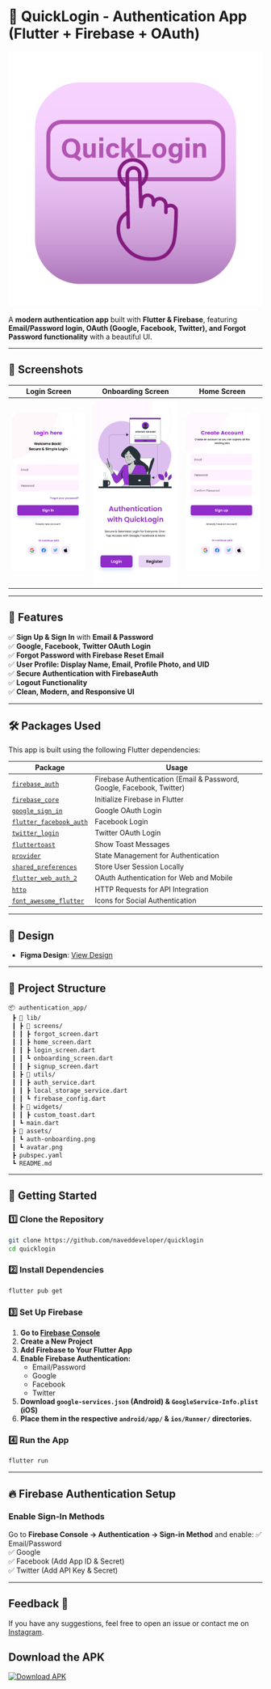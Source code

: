 # **📌 QuickLogin - Authentication App (Flutter + Firebase + OAuth)**

![App Logo](assets/screenshots/quickloginappicon.png)

A **modern authentication app** built with **Flutter & Firebase**, featuring **Email/Password login, OAuth (Google, Facebook, Twitter), and Forgot Password functionality** with a beautiful UI.

---

## **📌 Screenshots**
| Login Screen | Onboarding Screen | Home Screen |
|-------------|----------------|-------------|
| ![Login](assets/screenshots/loginscreen.png) | ![Home](assets/screenshots/welcomescreen.png) | ![Register](assets/screenshots/signupscreen.png)  |

---

## **🚀 Features**
✅ **Sign Up & Sign In** with **Email & Password**  
✅ **Google, Facebook, Twitter OAuth Login**  
✅ **Forgot Password with Firebase Reset Email**  
✅ **User Profile: Display Name, Email, Profile Photo, and UID**  
✅ **Secure Authentication with FirebaseAuth**  
✅ **Logout Functionality**  
✅ **Clean, Modern, and Responsive UI**  

---

## **🛠️ Packages Used**
This app is built using the following Flutter dependencies:  

| **Package** | **Usage** |
|------------|-----------|
| [`firebase_auth`](https://pub.dev/packages/firebase_auth) | Firebase Authentication (Email & Password, Google, Facebook, Twitter) |
| [`firebase_core`](https://pub.dev/packages/firebase_core) | Initialize Firebase in Flutter |
| [`google_sign_in`](https://pub.dev/packages/google_sign_in) | Google OAuth Login |
| [`flutter_facebook_auth`](https://pub.dev/packages/flutter_facebook_auth) | Facebook Login |
| [`twitter_login`](https://pub.dev/packages/twitter_login) | Twitter OAuth Login |
| [`fluttertoast`](https://pub.dev/packages/fluttertoast) | Show Toast Messages |
| [`provider`](https://pub.dev/packages/provider) | State Management for Authentication |
| [`shared_preferences`](https://pub.dev/packages/shared_preferences) | Store User Session Locally |
| [`flutter_web_auth_2`](https://pub.dev/packages/flutter_web_auth_2) | OAuth Authentication for Web and Mobile |
| [`http`](https://pub.dev/packages/http) | HTTP Requests for API Integration |
| [`font_awesome_flutter`](https://pub.dev/packages/font_awesome_flutter) | Icons for Social Authentication |

---

## 🎨 Design 

- **Figma Design**: [View Design](https://www.figma.com/design/epOL5k0WgO77Nc3OeRJtco/QuickLogin?node-id=0-1&t=ax5hY1gO3dmvI6XU-1)

---

## **📂 Project Structure**
```
📦 authentication_app/
 ┣ 📂 lib/
 ┃ ┣ 📂 screens/
 ┃ ┃ ┣ forgot_screen.dart
 ┃ ┃ ┣ home_screen.dart
 ┃ ┃ ┣ login_screen.dart
 ┃ ┃ ┗ onboarding_screen.dart
 ┃ ┃ ┣ signup_screen.dart
 ┃ ┣ 📂 utils/
 ┃ ┃ ┣ auth_service.dart
 ┃ ┃ ┣ local_storage_service.dart
 ┃ ┃ ┗ firebase_config.dart
 ┃ ┣ 📂 widgets/
 ┃ ┃ ┣ custom_toast.dart
 ┃ ┗ main.dart
 ┣ 📂 assets/
 ┃ ┗ auth-onboarding.png
 ┃ ┗ avatar.png
 ┣ pubspec.yaml
 ┗ README.md
```

---

## **🚀 Getting Started**
### **1️⃣ Clone the Repository**
```sh
git clone https://github.com/naveddeveloper/quicklogin
cd quicklogin
```

### **2️⃣ Install Dependencies**
```sh
flutter pub get
```

### **3️⃣ Set Up Firebase**
1. **Go to [Firebase Console](https://console.firebase.google.com/)**  
2. **Create a New Project**  
3. **Add Firebase to Your Flutter App**  
4. **Enable Firebase Authentication:**  
   - Email/Password  
   - Google  
   - Facebook  
   - Twitter  
5. **Download `google-services.json` (Android) & `GoogleService-Info.plist` (iOS)**
6. **Place them in the respective `android/app/` & `ios/Runner/` directories.**

### **4️⃣ Run the App**
```sh
flutter run
```

---

## **🔥 Firebase Authentication Setup**
### **Enable Sign-In Methods**
Go to **Firebase Console → Authentication → Sign-in Method** and enable:
✅ Email/Password  
✅ Google  
✅ Facebook (Add App ID & Secret)  
✅ Twitter (Add API Key & Secret)

---

## Feedback 💬

If you have any suggestions, feel free to open an issue or contact me on [Instagram](https://www.instagram.com/naveddeveloper).

## Download the APK
[![Download APK](https://img.shields.io/badge/Download-APK-blue?style=for-the-badge&logo=android)](https://drive.google.com/uc?id=1X7BdpNzp21c3VH1XsItvIIGA3Zx49eTJ&export=download)


